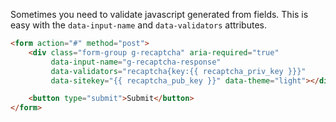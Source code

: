 Sometimes you need to validate javascript generated from fields. This is easy with the ``data-input-name`` and
``data-validators`` attributes.

```html
<form action="#" method="post">
    <div class="form-group g-recaptcha" aria-required="true"
         data-input-name="g-recaptcha-response"
         data-validators="recaptcha{key:{{ recaptcha_priv_key }}}"
         data-sitekey="{{ recaptcha_pub_key }}" data-theme="light"></div>

    <button type="submit">Submit</button>
</form>
```

